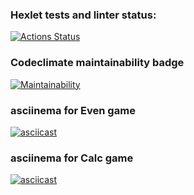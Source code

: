 ### Hexlet tests and linter status:
[![Actions Status](https://github.com/EnvironmentalDust/java-project-61/workflows/hexlet-check/badge.svg)](https://github.com/EnvironmentalDust/java-project-61/actions)

### Codeclimate maintainability badge
[![Maintainability](https://api.codeclimate.com/v1/badges/d53b12f5726cb6cf249d/maintainability)](https://codeclimate.com/github/EnvironmentalDust/java-project-61/maintainability)

### asciinema for Even game
[![asciicast](https://asciinema.org/a/e8RUM7JKp5jbsdrBCsenmHaQK.svg)](https://asciinema.org/a/e8RUM7JKp5jbsdrBCsenmHaQK)

### asciinema for Calc game
[![asciicast](https://asciinema.org/a/4ur1wtW0Awa5WotDUDAIke6dm.svg)](https://asciinema.org/a/4ur1wtW0Awa5WotDUDAIke6dm)
